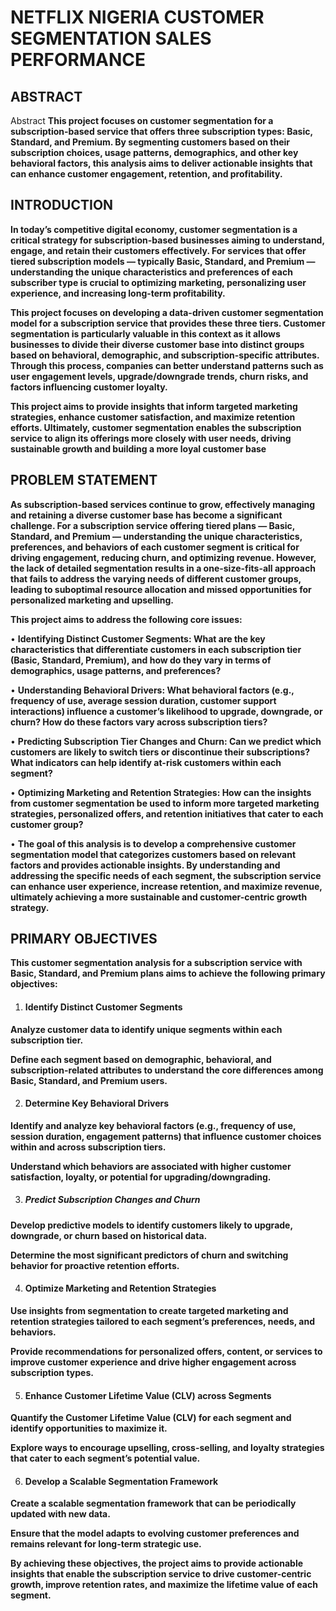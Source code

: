 # NETFLIX NIGERIA CUSTOMER SEGMENTATION SALES PERFORMANCE 

## ABSTRACT
Abstract
**This project focuses on customer segmentation for a subscription-based service that offers three subscription types: Basic, Standard, and Premium. 
By segmenting customers based on their subscription choices, usage patterns, demographics, and other key behavioral factors,
this analysis aims to deliver actionable insights that can enhance customer engagement, retention, and profitability.**

## INTRODUCTION
**In today’s competitive digital economy, customer segmentation is a critical strategy for subscription-based businesses aiming to understand, engage, 
and retain their customers effectively. For services that offer tiered subscription models — typically Basic, Standard, and Premium — understanding
the unique characteristics and preferences of each subscriber type is crucial to optimizing marketing, personalizing user experience, and increasing long-term profitability.**

**This project focuses on developing a data-driven customer segmentation model for a subscription service that provides these three tiers. Customer
segmentation is particularly valuable in this context as it allows businesses to divide their diverse customer base into distinct groups based on
behavioral, demographic, and subscription-specific attributes. Through this process, companies can better understand patterns such as user engagement levels, 
upgrade/downgrade trends, churn risks, and factors influencing customer loyalty.**

**This project aims to provide insights that inform targeted marketing strategies, enhance customer satisfaction, and maximize retention efforts.
Ultimately, customer segmentation enables the subscription service to align its offerings more closely with user needs, driving sustainable growth 
and building a more loyal customer base**

## PROBLEM STATEMENT

**As subscription-based services continue to grow, effectively managing and retaining a diverse customer base has become a significant challenge.
For a subscription service offering tiered plans — Basic, Standard, and Premium — understanding the unique characteristics, preferences, and 
behaviors of each customer segment is critical for driving engagement, reducing churn, and optimizing revenue. However, the lack of detailed
segmentation results in a one-size-fits-all approach that fails to address the varying needs of different customer groups, leading to suboptimal 
resource allocation and missed opportunities for personalized marketing and upselling.**

 **This project aims to address the following core issues:**
 
•	**Identifying Distinct Customer Segments: What are the key characteristics that differentiate customers in each subscription tier (Basic, Standard, Premium),
and how do they vary in terms of demographics, usage patterns, and preferences?**

•	**Understanding Behavioral Drivers: What behavioral factors (e.g., frequency of use, average session duration, customer support interactions) influence a customer’s
likelihood to upgrade, downgrade, or churn? How do these factors vary across subscription tiers?**


•	**Predicting Subscription Tier Changes and Churn: Can we predict which customers are likely to switch tiers or discontinue their subscriptions?
What indicators can help identify at-risk customers within each segment?**

•	**Optimizing Marketing and Retention Strategies: How can the insights from customer segmentation be used to inform more targeted marketing 
strategies, personalized offers, and retention initiatives that cater to each customer group?**

•	**The goal of this analysis is to develop a comprehensive customer segmentation model that categorizes customers based on relevant factors
and provides actionable insights. By understanding and addressing the specific needs of each segment, the subscription service can enhance user experience,
increase retention, and maximize revenue, ultimately achieving a more sustainable and customer-centric growth strategy.**

## PRIMARY OBJECTIVES


**This customer segmentation analysis for a subscription service with Basic, Standard, and Premium plans aims to achieve the following primary objectives:**

1. #### Identify Distinct Customer Segments ####

**Analyze customer data to identify unique segments within each subscription tier.**

**Define each segment based on demographic, behavioral, and subscription-related attributes to understand the core differences among Basic, Standard, 
and Premium users.**

2. #### Determine Key Behavioral Drivers ####

**Identify and analyze key behavioral factors (e.g., frequency of use, session duration, engagement patterns) that influence customer choices within 
and across subscription tiers.**

**Understand which behaviors are associated with higher customer satisfaction, loyalty, or potential for upgrading/downgrading.**

3. ##### Predict Subscription Changes and Churn ####

**Develop predictive models to identify customers likely to upgrade, downgrade, or churn based on historical data.**

**Determine the most significant predictors of churn and switching behavior for proactive retention efforts.**

4. #### Optimize Marketing and Retention Strategies ####

**Use insights from segmentation to create targeted marketing and retention strategies tailored to each segment’s preferences, needs, and behaviors.**

**Provide recommendations for personalized offers, content, or services to improve customer experience and drive higher engagement across subscription types.**

5. #### Enhance Customer Lifetime Value (CLV) across Segments ####

**Quantify the Customer Lifetime Value (CLV) for each segment and identify opportunities to maximize it.**

**Explore ways to encourage upselling, cross-selling, and loyalty strategies that cater to each segment’s potential value.**

6. #### Develop a Scalable Segmentation Framework ####

**Create a scalable segmentation framework that can be periodically updated with new data.**

**Ensure that the model adapts to evolving customer preferences and remains relevant for long-term strategic use.**

**By achieving these objectives, the project aims to provide actionable insights that enable the subscription service to drive customer-centric growth, improve retention rates, and maximize the lifetime value of each segment.**

